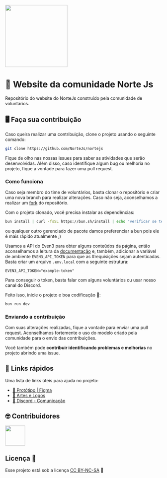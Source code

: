 
<p align="left">
<img width="200" src="https://github.com/user-attachments/assets/9d9d330f-35d0-4536-a3c7-e6b36e4703ad"/>
</p>

# 🚀 Website da comunidade Norte Js

Repositório do website do NorteJs construído pela comunidade de voluntários.

## 🖥️ Faça sua contribuição

Caso queira realizar uma contribuição, clone o projeto usando o seguinte comando:

```bash
git clone https://github.com/NorteJs/nortejs
```

Fique de olho nas nossas issues para saber as atividades que serão desenvolvidas. Além disso, caso identifique algum bug ou melhoria no projeto, fique a vontade para fazer uma pull request.

### Como funciona

Caso seja membro do time de voluntários, basta clonar o repositório e criar uma nova branch para realizar alterações. Caso não seja, aconselhamos a realizar um [fork](https://docs.github.com/pt/pull-requests/collaborating-with-pull-requests/working-with-forks/fork-a-repo) do repositório.

Com o projeto clonado, você precisa instalar as dependências:
```bash
bun install | curl -fsSL https://bun.sh/install | echo "verificar se tem o curl instaldo se não instalar" && bun install
```
ou qualquer outro gerenciado de pacote damos preferenciar a bun pois ele é mais rápido atualmente ;)

Usamos a API do Even3 para obter alguns conteúdos da página, então aconselhamos a leitura da [documentação](https://docs.even3.com.br/) e, também, adicionar a variável de ambiente `EVEN3_API_TOKEN` para que as #requisições sejam autenticadas. Basta criar um arquivo `.env.local` com a seguinte estrutura:
```env
EVEN3_API_TOKEN="example-token"
```

Para conseguir o token, basta falar com alguns voluntários ou usar nosso canal do Discord.

Feito isso, inicie o projeto e boa codificação 👏:
```bash
bun run dev
```

### Enviando a contribuição

Com suas alterações realizadas, fique a vontade para enviar uma pull request. Aconselhamos fortemente o uso do modelo criado pela comunidade para o envio das contribuições.

Você também pode **contribuir identificando problemas e melhorias** no projeto abrindo uma issue.

## 🔗 Links rápidos

Uma lista de links úteis para ajuda no projeto:

- [🎨 Protótipo | Figma](https://www.figma.com/file/1JPn6eLZb1mrZfPvvhXGSY/Material-Gr%C3%A1fico?type=design&node-id=761%3A2258&mode=design&t=bEHg6WEs2Jj9ZSuH-1)
- [👕 Artes e Logos](https://github.com/PyNorte/artes_e_logomarcas)
- [📲 Discord - Comunicação](https://discord.gg/DRT3vdHyDW)

## 🤓 Contribuidores

<a href="https://github.com/NorteJs/nortejs/graphs/contributors">
  <img width="64" height="64" src="https://contrib.rocks/image?repo=NorteJs/nortejs" />
</a>

## Licença 📃

Esse projeto está sob a licença [CC BY-NC-SA](./LICENSE.md) 🫡
